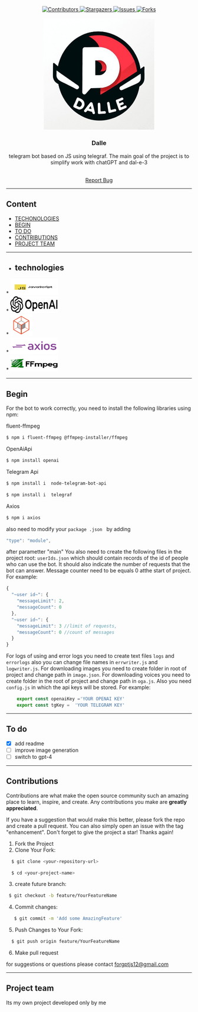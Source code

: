  <a name="readme-top"></a>
  ----
 

<div align="center">
  <a href="[ https://github.com/nothing126/openaihub/graphs/contributors]">
    <img src="https://github.com/nothing126/openaihub/graphs/contributors" alt="Contributors">
  </a>
  <a href="https://github.com/nothing126/openaihub/stargazers">
    <img src="https://img.shields.io/github/stars/nothing126/openaihub.svg?style=for-the-badge" alt="Stargazers">
  </a>
  <a href="https://github.com/nothing126/openaihub/issues">
    <img src="https://img.shields.io/github/issues/nothing126/openaihub.svg?style=for-the-badge" alt="Issues">
  </a>
  <a href="https://github.com/nothing126/openaihub/network/members">
    <img src="https://img.shields.io/github/forks/nothing126/openaihub.svg?style=for-the-badge" alt="Forks">
  </a>
</div>

 <!-- PROJECT LOGO -->
<br />
<div align="center">
  <a href="https://github.com/nothing126/openaihub/blob/master/img/dalle.jpg">
    <img src="https://github.com/nothing126/openaihub/blob/master/img/dalle.jpg" alt="Logo" width="300" height="300">
  </a>

  <h3 align="center">Dalle</h3>
  telegram bot based on JS using telegraf. The main goal of the project is to simplify work with chatGPT and dal-e-3 
  <p align="center">
    <br />
    <a href="https://t.me/Nonthing1571">Report Bug</a>
   
  </p>
</div>

 ----

## Content
- [TECHONOLOGIES](#technologies)
- [BEGIN](#Begin)
- [TO DO](#to-do)
- [CONTRIBUTIONS](#contributions)
- [PROJECT TEAM](#project-team )

 ----

- ## technologies
  
 <div align="flex-start">
* <a href="https://github.com/nodejs">
    <img src="https://github.com/nothing126/openaihub/blob/master/img/js.jpg" alt="axios bage" width="130" height="45">
  </a>
  
  <div align="flex-start">
* <a href="https://github.com/openai/openai-node">
    <img src="https://github.com/nothing126/openaihub/blob/master/img/openai.png" alt="axios bage" width="130" height="45">
  </a>
  
  <div align="flex-start">
* <a href="https://github.com/telegraf/telegraf">
    <img src="https://github.com/nothing126/openaihub/blob/master/img/telegraf1.png" alt="axios bage" width="60" height="60">
  </a>
  
  <div align="flex-start">
* <a href="https://github.com/axios/axios">
    <img src="https://github.com/nothing126/openaihub/blob/master/img/axios.png" alt="axios bage" width="130" height="45">
  </a>
  
  <div align="flex-start">
* <a href="https://github.com/fluent-ffmpeg/node-fluent-ffmpeg">
    <img src="https://github.com/nothing126/openaihub/blob/master/img/ffmpeg.jpg" alt="axios bage" width="130" height="45">
  </a>
   
   ----
   
 ## Begin
 For the bot to work correctly, you need to install the following libraries using npm:
 
 fluent-ffmpeg
 ```sh
 $ npm i fluent-ffmpeg @ffmpeg-installer/ffmpeg
```

OpenAiApi 
```sh
$ npm install openai
```

Telegram Api
```sh
$ npm install i  node-telegram-bot-api
```
```sh
$ npm install i  telegraf
 ```

Axios
```sh
$ npm i axios
```
also need to modify your ```package .json ``` by adding
```javascript
"type": "module",
```
after parametter "main"
You also need to create the following files in the project root:
```userIds.json```
which should contain records of the id of people who can use the bot. It should also indicate the number of requests that the bot can answer. Message counter need to be equals 0 atthe start of project. For example:
```javascript
{
  "~user id~": {
    "messageLimit": 2,
    "messageCount": 0
  },
  "~user id~": {
    "messageLimit": 3 //limit of requests,
    "messageCount": 0 //count of messages
  }
}
```
For logs of using and error logs you need to create text files ```logs``` and ```errorlogs``` also you can change file names in ```errwriter.js``` and ```logwriter.js```.
For downloading images you need to create folder in root of project and change path in ```image.json```.
For downloading voices you need to create folder in the root of project and change path in ```oga.js```.
Also you need ```config.js```  in which the api keys will be stored. For example:
```javascript
    export const openaiKey ='YOUR OPENAI KEY'
    export const tgKey =  'YOUR TELEGRAM KEY'
```
 ----
## To do
- [x] add readme
- [ ] improve image generation
- [ ] switch to gpt-4

 ----
## Contributions      
Contributions are what make the open source community such an amazing place to learn, inspire, and create. Any contributions you make are **greatly appreciated**.

If you have a suggestion that would make this better, please fork the repo and create a pull request. You can also simply open an issue with the tag "enhancement".
Don't forget to give the project a star! Thanks again!

1. Fork the Project
2. Clone Your Fork:
 ```sh
   $ git clone <your-repository-url>
 ```
 ```sh
   $ cd <your-project-name>
 ```
3. create future branch:
  ```sh
   $ git checkout -b feature/YourFeatureName
  ```
4. Commit changes:
 ```sh
    $ git commit -m 'Add some AmazingFeature'
  ```
5. Push Changes to Your Fork:
 ```sh
   $ git push origin feature/YourFeatureName
  ```
6.   Make pull request

   
for suggestions or questions please contact forgptjs12@gmail.com

 ----
## Project team
Its my own project developed only by me

[contributors-shield]:https://img.shields.io/github/contributors/nothing126/openaihub.svg?style=for-the-badge
[contributors-url]: https://github.com/nothing126/openaihub/graphs/contributors
[forks-shield]: https://img.shields.io/github/forks/nothing126/openaihub.svg?style=for-the-badge
[forks-url]:https://github.com/nothing126/openaihub/network/members
[stars-shield]: https://img.shields.io/github/stars/nothing126/openaihub.svg?style=for-the-badge
[stars-url]:https://github.com/nothing126/openaihub/stargazers
[issues-shield]:https://img.shields.io/github/issues/nothing126/openaihub.svg?style=for-the-badge
[issues-url]:https://github.com/nothing126/openaihub/issues
